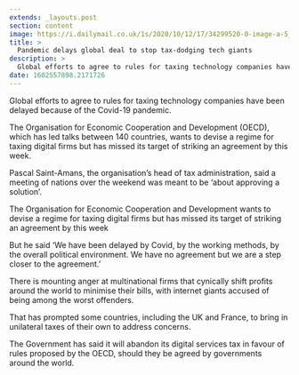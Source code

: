 ```yaml
--- 
extends: _layouts.post 
section: content 
image: https://i.dailymail.co.uk/1s/2020/10/12/17/34299520-0-image-a-5_1602518673830.jpg 
title: > 
  Pandemic delays global deal to stop tax-dodging tech giants 
description: > 
  Global efforts to agree to rules for taxing technology companies have been delayed because of the Covid-19 pandemic.The Organisation for Economic Cooperation and Development (OECD), which has led talks between 140 countries, wants to devise a regime for taxing digital firms but has missed its target of striking an agreement by this week.Pascal Saint-Amans, the organisation’s head of tax administration, said a meeting of nations over the weekend was meant to be ‘about approving a solution’.That has prompted some countries, including the UK and France, to bring in unilateral taxes of their own to address concerns.The Government has said it will abandon its digital services tax in favour of rules proposed by the OECD, should they be agreed by governments around the world. 
date: 1602557898.2171726 
--- 
```

Global efforts to agree to rules for taxing technology companies have been delayed because of the Covid-19 pandemic.

The Organisation for Economic Cooperation and Development (OECD), which has led talks between 140 countries, wants to devise a regime for taxing digital firms but has missed its target of striking an agreement by this week.

Pascal Saint-Amans, the organisation’s head of tax administration, said a meeting of nations over the weekend was meant to be ‘about approving a solution’.

The Organisation for Economic Cooperation and Development wants to devise a regime for taxing digital firms but has missed its target of striking an agreement by this week

But he said ‘We have been delayed by Covid, by the working methods, by the overall political environment. We have no agreement but we are a step closer to the agreement.’

There is mounting anger at multinational firms that cynically shift profits around the world to minimise their bills, with internet giants accused of being among the worst offenders.

That has prompted some countries, including the UK and France, to bring in unilateral taxes of their own to address concerns.

The Government has said it will abandon its digital services tax in favour of rules proposed by the OECD, should they be agreed by governments around the world.